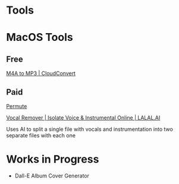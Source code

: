 # Tools

# MacOS Tools

## Free

[M4A to MP3 | CloudConvert](https://cloudconvert.com/m4a-to-mp3)

## Paid

[Permute](https://software.charliemonroe.net/permute/)

[Vocal Remover | Isolate Voice & Instrumental Online | LALAL.AI](https://www.lalal.ai/)

Uses AI to split a single file with vocals and instrumentation into two separate files with each one

# Works in Progress

- Dall-E Album Cover Generator